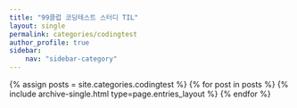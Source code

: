 ```yaml
---
title: "99클럽 코딩테스트 스터디 TIL"
layout: single
permalink: categories/codingtest
author_profile: true
sidebar:                  
    nav: "sidebar-category"
---
```


{% assign posts = site.categories.codingtest %}
{% for post in posts %} {% include archive-single.html type=page.entries_layout %} {% endfor %}

